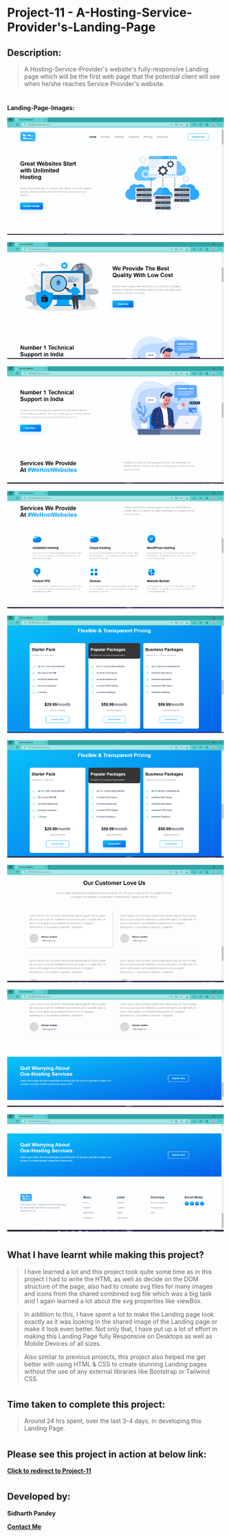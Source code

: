 # Project-11 - A-Hosting-Service-Provider's-Landing-Page


## Description:

> A Hosting-Service-Provider's website's fully-responsive Landing page which will be the first web page that the potential client will see when he/she reaches Service Provider's website.

# 

**Landing-Page-Images:**


![Landing-Page-Image-01](./screenshots/Landing-Page-01.png)


![Landing-Page-Image-02](./screenshots/Landing-Page-02.png)


![Landing-Page-Image-03](./screenshots/Landing-Page-03.png)


![Landing-Page-Image-04](./screenshots/Landing-Page-04.png)


![Landing-Page-Image-05](./screenshots/Landing-Page-05.png)


![Landing-Page-Image-06](./screenshots/Landing-Page-06.png)


![Landing-Page-Image-07](./screenshots/Landing-Page-07.png)


![Landing-Page-Image-08](./screenshots/Landing-Page-08.png)


![Landing-Page-Image-09](./screenshots/Landing-Page-09.png)


#

## What I have learnt while making this project?

> I have learned a lot and this project took quite some time as in this project I had to write the HTML as well as decide on the DOM structure of the page, also had to create svg files for many images and icons from the shared combined svg file which was a big task and I again learned a lot about the svg properties like viewBox. 

> In addition to this, I have spent a lot to make the Landing page look exactly as it was looking in the shared image of the Landing page or make it look even better. Not only that, I have put up a lot of effort in making this Landing Page fully Responsive on Desktops as well as Mobile Devices of all sizes.

> Also similar to previous projects, this project also helped me get better with using HTML & CSS to create stunning Landing pages without the use of any external libraries like Bootstrap or Tailwind CSS.

#

## Time taken to complete this project:
> Around 24 hrs spent, over the last 3-4 days, in developing this Landing Page.

#

## Please see this project in action at below link:

**[Click to redirect to Project-11](https://p11-we-host-websites.netlify.app/)**

#

## Developed by:

**Sidharth Pandey**

**[Contact Me](mailto:sidp0008@gmail.com)**

#